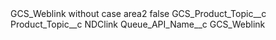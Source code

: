 <?xml version="1.0" encoding="UTF-8"?>
<CustomMetadata xmlns="http://soap.sforce.com/2006/04/metadata" xmlns:xsi="http://www.w3.org/2001/XMLSchema-instance" xmlns:xsd="http://www.w3.org/2001/XMLSchema">
    <label>GCS_Weblink without case area2</label>
    <protected>false</protected>
    <values>
        <field>GCS_Product_Topic__c</field>
        <value xsi:nil="true"/>
    </values>
    <values>
        <field>Product_Topic__c</field>
        <value xsi:type="xsd:string">NDClink</value>
    </values>
    <values>
        <field>Queue_API_Name__c</field>
        <value xsi:type="xsd:string">GCS_Weblink</value>
    </values>
</CustomMetadata>

